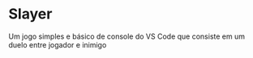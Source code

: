 # Slayer
Um jogo simples e básico de console do VS Code que consiste em um duelo entre jogador e inimigo
